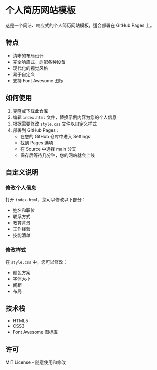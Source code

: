 # 个人简历网站模板

这是一个简洁、响应式的个人简历网站模板，适合部署在 GitHub Pages 上。

## 特点

- 清晰的布局设计
- 完全响应式，适配各种设备
- 现代化的视觉风格
- 易于自定义
- 支持 Font Awesome 图标

## 如何使用

1. 克隆或下载此仓库
2. 编辑 `index.html` 文件，替换示例内容为您的个人信息
3. 根据需要修改 `style.css` 文件以自定义样式
4. 部署到 GitHub Pages：
   - 在您的 GitHub 仓库中进入 Settings
   - 找到 Pages 选项
   - 在 Source 中选择 main 分支
   - 保存后等待几分钟，您的网站就会上线

## 自定义说明

### 修改个人信息
打开 `index.html`，您可以修改以下部分：
- 姓名和职位
- 联系方式
- 教育背景
- 工作经验
- 技能清单

### 修改样式
在 `style.css` 中，您可以修改：
- 颜色方案
- 字体大小
- 间距
- 布局

## 技术栈

- HTML5
- CSS3
- Font Awesome 图标库

## 许可

MIT License - 随意使用和修改 